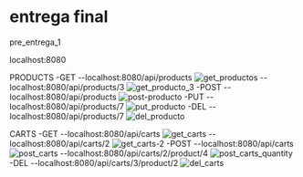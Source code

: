 # entrega final
pre_entrega_1

localhost:8080

PRODUCTS
-GET
--localhost:8080/api/products
![get_productos](https://github.com/user-attachments/assets/fd01c71e-23f7-455b-9a03-bf78e73c088c)
--localhost:8080/api/products/3
![get_producto_3](https://github.com/user-attachments/assets/7532c899-0b18-4c04-9d07-4426f07ced81)
-POST
--localhost:8080/api/products
![post-producto](https://github.com/user-attachments/assets/2d73a133-58bd-4e62-a8e4-f3aa1ef66ece)
-PUT
--localhost:8080/api/products/7
![put_producto](https://github.com/user-attachments/assets/9a2cb11b-1015-4ec4-9571-013fd83ce224)
-DEL
--localhost:8080/api/products/7
![del_producto](https://github.com/user-attachments/assets/fb83f7de-74a2-45a2-9ea0-78daf41fa807)

CARTS
-GET 
--localhost:8080/api/carts
![get_carts](https://github.com/user-attachments/assets/02460782-b7d5-49af-bd9b-34cdf27977aa)
--localhost:8080/api/carts/2
![get_carts-2](https://github.com/user-attachments/assets/fcfb8e39-5d1b-44af-a5d1-a27190f6dc9a)
-POST
--localhost:8080/api/carts
![post_carts](https://github.com/user-attachments/assets/cb7284fc-00cf-46ca-89c5-dc0d78968739)
--localhost:8080/api/carts/2/product/4
![post_carts_quantity](https://github.com/user-attachments/assets/08d2828e-28c0-42d0-80c5-f40c5e3807f3)
-DEL
--localhost:8080/api/carts/3/product/2
![del_carts](https://github.com/user-attachments/assets/fc5f109e-359a-4f38-82cc-03fb32ec2fc9)


